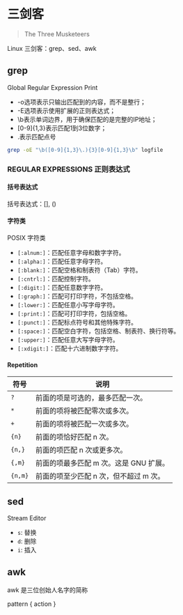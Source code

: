 # 三剑客

> The Three Musketeers

Linux 三剑客：grep、sed、awk

## grep

Global Regular Expression Print

- -o选项表示只输出匹配到的内容，而不是整行；
- -E选项表示使用扩展的正则表达式；
- \b表示单词边界，用于确保匹配的是完整的IP地址；
- [0-9]{1,3}表示匹配1到3位数字；
- \.表示匹配点号

```bash
grep -oE "\b([0-9]{1,3}\.){3}[0-9]{1,3}\b" logfile
```

### REGULAR EXPRESSIONS 正则表达式

#### 括号表达式

括号表达式：[], ()

#### 字符类

POSIX 字符类

- `[:alnum:]`：匹配任意字母和数字字符。
- `[:alpha:]`：匹配任意字母字符。
- `[:blank:]`：匹配空格和制表符（Tab）字符。
- `[:cntrl:]`：匹配控制字符。
- `[:digit:]`：匹配任意数字字符。
- `[:graph:]`：匹配可打印字符，不包括空格。
- `[:lower:]`：匹配任意小写字母字符。
- `[:print:]`：匹配可打印字符，包括空格。
- `[:punct:]`：匹配标点符号和其他特殊字符。
- `[:space:]`：匹配空白字符，包括空格、制表符、换行符等。
- `[:upper:]`：匹配任意大写字母字符。
- `[:xdigit:]`：匹配十六进制数字字符。

#### Repetition

| 符号    | 说明                                   |
| ------- | -------------------------------------- |
| `?`     | 前面的项是可选的，最多匹配一次。       |
| `*`     | 前面的项将被匹配零次或多次。           |
| `+`     | 前面的项将被匹配一次或多次。           |
| `{n}`   | 前面的项恰好匹配 n 次。                |
| `{n,}`  | 前面的项匹配 n 次或更多次。            |
| `{,m}`  | 前面的项最多匹配 m 次。这是 GNU 扩展。 |
| `{n,m}` | 前面的项至少匹配 n 次，但不超过 m 次。 |

## sed

Stream Editor

- `s`: 替换
- `d`: 删除
- `i`: 插入

## awk

awk 是三位创始人名字的简称

pattern { action }
